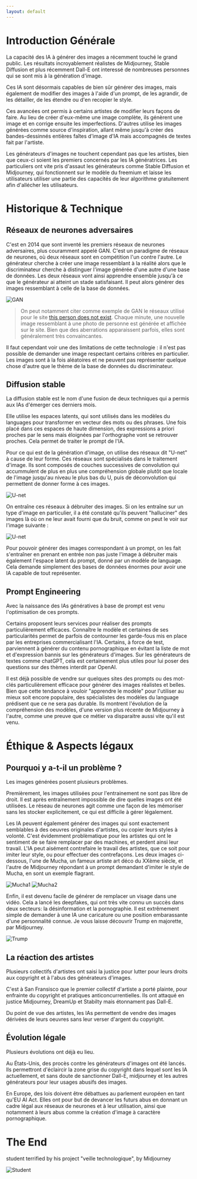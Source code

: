 ```yaml
---
layout: default
---
```


# Introduction Générale 

La capacité des IA à générer des images a récemment touché le grand public. Les résultats incroyablement réalistes de Midjourney, Stable Diffusion et plus récemment Dall-E ont interessé de nombreuses personnes qui se sont mis à la génération d'image.

Ces IA sont désormais capables de bien sûr générer des images, mais également de modifier des images à l'aide d'un prompt, de les agrandir, de les détailler, de les étendre ou d'en recopier le style.

Ces avancées ont permis à certains artistes de modifier leurs façons de faire. Au lieu de créer d'eux-même une image complète, ils génèrent une image et en corrige ensuite les imperfections. D'autres utilise les images générées comme source d'inspiration, allant même jusqu'à créer des bandes-dessinnés entières faîtes d'image d'IA mais accompagnés de textes fait par l'artiste.

Les générateurs d'images ne touchent cependant pas que les artistes, bien que ceux-ci soient les premiers concernés par les IA génératrices. Les particuliers ont vite pris d'assaut les générateurs comme Stable Diffusion et Midjourney, qui fonctionnent sur le modèle du freemium et laisse les utilisateurs utiliser une partie des capacités de leur algorithme gratuitement afin d'allécher les utilisateurs.

# Historique & Technique

## Réseaux de neurones adversaires

C'est en 2014 que sont inventé les premiers réseaux de neurones adversaires, plus couramment appelé GAN. C'est un paradigme de réseaux de neurones, où deux réseaux sont en compétition l'un contre l'autre. Le générateur cherche à créer une image ressemblant à la réalité alors que le discriminateur cherche à distinguer l'image générée d'une autre d'une base de données. Les deux réseaux vont ainsi apprendre ensemble jusqu'à ce que le générateur ai atteint un stade satisfaisant. Il peut alors générer des images ressemblant à celle de la base de données.

![GAN](./image/GAN.png)

>On peut notamment citer comme exemple de GAN le réseaux utilisé pour le site [this person does not exist](this-person-does-not-exist.com). Chaque minute, une nouvelle image ressemblant à une photo de personne est générée et affichée sur le site. Bien que des aberrations apparaissent parfois, elles sont généralement très convaincantes. 

Il faut cependant voir une des limitations de cette technologie : il n'est pas possible de demander une image respectant certains critères en particulier. Les images sont à la fois aléatoires et ne peuvent pas représenter quelque chose d'autre que le thème de la base de données du discriminateur.

## Diffusion stable

La diffusion stable est le nom d'une fusion de deux techniques qui a permis aux IAs d'émerger ces derniers mois. 

Elle utilise les espaces latents, qui sont utilisés dans les modèles du languages pour transformer en vecteur des mots ou des phrases. Une fois placé dans ces espaces de haute dimension, des expressions a priori proches par le sens mais éloignées par l'orthographe vont se retrouver proches. Cela permet de traiter le prompt de l'IA.

Pour ce qui est de la génération d'image, on utilise des réseaux dit "U-net" à cause de leur forme. Ces réseaux sont spécialisés dans le traitement d'image. Ils sont composés de couches successives de convolution qui accummulent de plus en plus une compréhension globale plutôt que locale de l'image jusqu'au niveau le plus bas du U, puis de déconvolution qui permettent de donner forme à ces images.

![U-net](./image/Unet.png)

On entraîne ces réseaux à débruiter des images. Si on les entraîne sur un type d'image en particulier, il a été constaté qu'ils peuvent "halluciner" des images là où on ne leur avait fourni que du bruit, comme on peut le voir sur l'image suivante :

![U-net](./image/chatbruit.png)

Pour pouvoir générer des images correspondant à un prompt, on les fait s'entraîner en prenant en entrée non pas juste l'image à débruiter mais également l'espace latent du prompt, donné par un modèle de language. Cela demande simplement des bases de données énormes pour avoir une IA capable de tout représenter.


## Prompt Engineering

Avec la naissance des IAs génératives à base de prompt est venu l'optimisation de ces prompts. 

Certains proposent leurs services pour réaliser des prompts particulièrement efficaces. Connaître le modèle et certaines de ses particularités permet de parfois de contourner les garde-fous mis en place par les entreprises commercialisant l'IA. Certains, à force de test, parviennent à générer du contenu pornographique en évitant la liste de mot et d'expression bannis sur les générateurs d'images. Sur les générateurs de textes comme chatGPT, cela est certainement plus utiles pour lui poser des questions sur des thèmes interdit par OpenAI. 

Il est déjà possible de vendre sur quelques sites des prompts ou des mot-clés particulièrement efficace pour générer des images réalistes et belles. Bien que cette tendance à vouloir "apprendre le modèle" pour l'utiliser au mieux soit encore populaire, des spécialistes des modèles du language prédisent que ce ne sera pas durable. Ils montrent l'évolution de la compréhension des modèles, d'une version plus récente de Midjourney à l'autre, comme une preuve que ce métier va disparaitre aussi vite qu'il est venu.

# Éthique & Aspects légaux

## Pourquoi y a-t-il un problème ?

Les images générées posent plusieurs problèmes. 

Premièrement, les images utilisées pour l'entrainement ne sont pas libre de droit. Il est après entraînement impossible de dire quelles images ont été utilisées. Le réseau de neurones agit comme une façon de les mémoriser sans les stocker explicitement, ce qui est difficile à gérer légalement. 

Les IA peuvent également générer des images qui sont exactement semblables à des oeuvres originales d'artistes, ou copier leurs styles à volonté. C'est évidemment problèmatique pour les artistes qui ont le sentiment de se faire remplacer par des machines, et perdent ainsi leur travail. L'IA peut aisément contrefaire le travail des artistes, que ce soit pour imiter leur style, ou pour effectuer des contrefaçons. Les deux images ci-dessous, l'une de Mucha, un fameux artiste art déco du XXème siècle, et l'autre de Midjourney répondant à un prompt demandant d'imiter le style de Mucha, en sont un exemple flagrant.

![Mucha1](./image/mucha.png)
![Mucha2](./image/mucha.png)


Enfin, il est devenu facile de générer de remplacer un visage dans une vidéo. Cela a lancé les deepfakes, qui ont très vite connu un succès dans deux secteurs: la désinformation et la pornographie. Il est extrêmement simple de demander à une IA une caricature ou une position embarassante d'une personnalité connue. Je vous laisse découvrir Trump en majorette, par Midjourney.

![Trump](./image/trump.png)


## La réaction des artistes

Plusieurs collectifs d'artistes ont saisi la justice pour lutter pour leurs droits aux copyright et à l'abus des générateurs d'images.

C'est à San Fransisco que le premier collectif d'artiste a porté plainte, pour enfrainte du copyright et pratiques anticoncurrentielles. Ils ont attaqué en justice Midjourney, DreamUp et Stabilty mais étonnament pas Dall-E.

Du point de vue des artistes, les IAs permettent de vendre des images dérivées de leurs oeuvres sans leur verser d'argent du copyright. 

## Évolution légale

Plusieurs évolutions ont déjà eu lieu. 

Au États-Unis, des procès contre les générateurs d'images ont été lancés. Ils permettront d'éclaircir la zone grise du copyright dans lequel sont les IA actuellement, et sans doute de sanctionner Dall-E, midjourney et les autres générateurs pour leur usages abusifs des images.

En Europe, des lois doivent être débattues au parlement européen en tant qu'EU AI Act. Elles ont pour but de devancer les futurs abus en donnant un cadre légal aux réseaux de neurones et à leur utilisation, ainsi que notamment à leurs abus comme la création d'image à caractère pornographique.

# The End

student terrified by his project "veille technologique", by Midjourney

![Student](./image/student.png)
